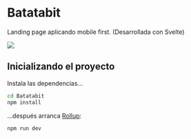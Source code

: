 # Batatabit
Landing page aplicando mobile first. (Desarrollada con Svelte)

![](https://static.platzi.com/media/landing-projects/mobile-first_proyecto.gif)

## Inicializando el proyecto

Instala las dependencias...

```bash
cd Batatabit
npm install
```

...después arranca [Rollup](https://rollupjs.org):

```bash
npm run dev
```
